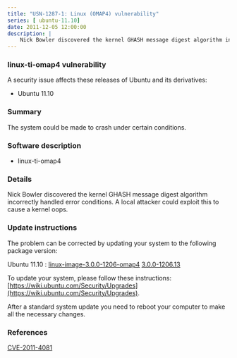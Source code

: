 ```yaml
---
title: "USN-1287-1: Linux (OMAP4) vulnerability"
series: [ ubuntu-11.10]
date: 2011-12-05 12:00:00
description: |
    Nick Bowler discovered the kernel GHASH message digest algorithm incorrectly handled error conditions. A local attacker could exploit this to cause a kernel oops. 
--- 
```

 
 


### linux-ti-omap4 vulnerability

A security issue affects these releases of Ubuntu and its derivatives:

* Ubuntu 11.10

### Summary

The system could be made to crash under certain conditions. 

### Software description

* linux-ti-omap4 

### Details

Nick Bowler discovered the kernel GHASH message digest algorithm incorrectly handled error conditions. A local attacker could exploit this to cause a kernel oops. 

### Update instructions

The problem can be corrected by updating your system to the following package version:

Ubuntu 11.10
 : [linux-image-3.0.0-1206-omap4](https://launchpad.net/ubuntu/+source/linux-ti-omap4) <span> [3.0.0-1206.13](https://launchpad.net/ubuntu/+source/linux-ti-omap4/3.0.0-1206.13) </span> 

To update your system, please follow these instructions: [https://wiki.ubuntu.com/Security/Upgrades](https://wiki.ubuntu.com/Security/Upgrades).

After a standard system update you need to reboot your computer to make all the necessary changes. 

### References

 
 [CVE-2011-4081](http://people.ubuntu.com/~ubuntu-security/cve/CVE-2011-4081)
 

